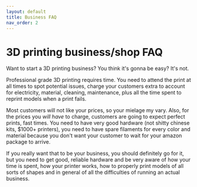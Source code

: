 ```yaml
---
layout: default
title: Business FAQ
nav_order: 2
---
```



# 3D printing business/shop FAQ

Want to start a 3D printing business? You think it's gonna be easy? It's not.

Professional grade 3D printing requires time. You need to attend the print at all times to spot potential issues, charge your customers extra to account for electricity, material, cleaning, maintenance, plus all the time spent to reprint models when a print fails.

Most customers will not like your prices, so your mielage my vary. Also, for the prices you *will have* to charge, customers are going to expect perfect prints, fast times. You need to have very good hardware (not shitty chinese kits, $1000+ printers), you need to have spare filaments for every color and material because you don't want your customer to wait for your amazon package to arrive.

If you really want that to be your business, you should definitely go for it, but you need to get good, reliable hardware and be very aware of how your time is spent, how your printer works, how to properly print models of all sorts of shapes and in general of all the difficulties of running an actual business.
